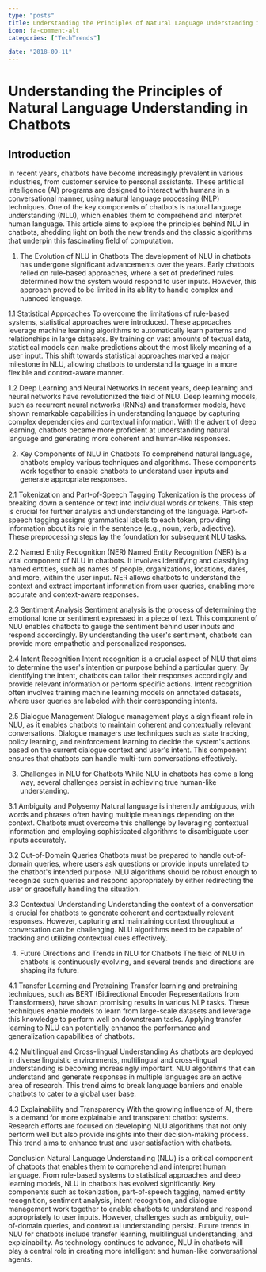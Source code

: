 ```yaml
---
type: "posts"
title: Understanding the Principles of Natural Language Understanding in Chatbots
icon: fa-comment-alt
categories: ["TechTrends"]

date: "2018-09-11"
---
```




# Understanding the Principles of Natural Language Understanding in Chatbots

## Introduction
In recent years, chatbots have become increasingly prevalent in various industries, from customer service to personal assistants. These artificial intelligence (AI) programs are designed to interact with humans in a conversational manner, using natural language processing (NLP) techniques. One of the key components of chatbots is natural language understanding (NLU), which enables them to comprehend and interpret human language. This article aims to explore the principles behind NLU in chatbots, shedding light on both the new trends and the classic algorithms that underpin this fascinating field of computation.

1. The Evolution of NLU in Chatbots
The development of NLU in chatbots has undergone significant advancements over the years. Early chatbots relied on rule-based approaches, where a set of predefined rules determined how the system would respond to user inputs. However, this approach proved to be limited in its ability to handle complex and nuanced language.

1.1 Statistical Approaches
To overcome the limitations of rule-based systems, statistical approaches were introduced. These approaches leverage machine learning algorithms to automatically learn patterns and relationships in large datasets. By training on vast amounts of textual data, statistical models can make predictions about the most likely meaning of a user input. This shift towards statistical approaches marked a major milestone in NLU, allowing chatbots to understand language in a more flexible and context-aware manner.

1.2 Deep Learning and Neural Networks
In recent years, deep learning and neural networks have revolutionized the field of NLU. Deep learning models, such as recurrent neural networks (RNNs) and transformer models, have shown remarkable capabilities in understanding language by capturing complex dependencies and contextual information. With the advent of deep learning, chatbots became more proficient at understanding natural language and generating more coherent and human-like responses.

2. Key Components of NLU in Chatbots
To comprehend natural language, chatbots employ various techniques and algorithms. These components work together to enable chatbots to understand user inputs and generate appropriate responses.

2.1 Tokenization and Part-of-Speech Tagging
Tokenization is the process of breaking down a sentence or text into individual words or tokens. This step is crucial for further analysis and understanding of the language. Part-of-speech tagging assigns grammatical labels to each token, providing information about its role in the sentence (e.g., noun, verb, adjective). These preprocessing steps lay the foundation for subsequent NLU tasks.

2.2 Named Entity Recognition (NER)
Named Entity Recognition (NER) is a vital component of NLU in chatbots. It involves identifying and classifying named entities, such as names of people, organizations, locations, dates, and more, within the user input. NER allows chatbots to understand the context and extract important information from user queries, enabling more accurate and context-aware responses.

2.3 Sentiment Analysis
Sentiment analysis is the process of determining the emotional tone or sentiment expressed in a piece of text. This component of NLU enables chatbots to gauge the sentiment behind user inputs and respond accordingly. By understanding the user's sentiment, chatbots can provide more empathetic and personalized responses.

2.4 Intent Recognition
Intent recognition is a crucial aspect of NLU that aims to determine the user's intention or purpose behind a particular query. By identifying the intent, chatbots can tailor their responses accordingly and provide relevant information or perform specific actions. Intent recognition often involves training machine learning models on annotated datasets, where user queries are labeled with their corresponding intents.

2.5 Dialogue Management
Dialogue management plays a significant role in NLU, as it enables chatbots to maintain coherent and contextually relevant conversations. Dialogue managers use techniques such as state tracking, policy learning, and reinforcement learning to decide the system's actions based on the current dialogue context and user's intent. This component ensures that chatbots can handle multi-turn conversations effectively.

3. Challenges in NLU for Chatbots
While NLU in chatbots has come a long way, several challenges persist in achieving true human-like understanding.

3.1 Ambiguity and Polysemy
Natural language is inherently ambiguous, with words and phrases often having multiple meanings depending on the context. Chatbots must overcome this challenge by leveraging contextual information and employing sophisticated algorithms to disambiguate user inputs accurately.

3.2 Out-of-Domain Queries
Chatbots must be prepared to handle out-of-domain queries, where users ask questions or provide inputs unrelated to the chatbot's intended purpose. NLU algorithms should be robust enough to recognize such queries and respond appropriately by either redirecting the user or gracefully handling the situation.

3.3 Contextual Understanding
Understanding the context of a conversation is crucial for chatbots to generate coherent and contextually relevant responses. However, capturing and maintaining context throughout a conversation can be challenging. NLU algorithms need to be capable of tracking and utilizing contextual cues effectively.

4. Future Directions and Trends in NLU for Chatbots
The field of NLU in chatbots is continuously evolving, and several trends and directions are shaping its future.

4.1 Transfer Learning and Pretraining
Transfer learning and pretraining techniques, such as BERT (Bidirectional Encoder Representations from Transformers), have shown promising results in various NLP tasks. These techniques enable models to learn from large-scale datasets and leverage this knowledge to perform well on downstream tasks. Applying transfer learning to NLU can potentially enhance the performance and generalization capabilities of chatbots.

4.2 Multilingual and Cross-lingual Understanding
As chatbots are deployed in diverse linguistic environments, multilingual and cross-lingual understanding is becoming increasingly important. NLU algorithms that can understand and generate responses in multiple languages are an active area of research. This trend aims to break language barriers and enable chatbots to cater to a global user base.

4.3 Explainability and Transparency
With the growing influence of AI, there is a demand for more explainable and transparent chatbot systems. Research efforts are focused on developing NLU algorithms that not only perform well but also provide insights into their decision-making process. This trend aims to enhance trust and user satisfaction with chatbots.

Conclusion
Natural Language Understanding (NLU) is a critical component of chatbots that enables them to comprehend and interpret human language. From rule-based systems to statistical approaches and deep learning models, NLU in chatbots has evolved significantly. Key components such as tokenization, part-of-speech tagging, named entity recognition, sentiment analysis, intent recognition, and dialogue management work together to enable chatbots to understand and respond appropriately to user inputs. However, challenges such as ambiguity, out-of-domain queries, and contextual understanding persist. Future trends in NLU for chatbots include transfer learning, multilingual understanding, and explainability. As technology continues to advance, NLU in chatbots will play a central role in creating more intelligent and human-like conversational agents.